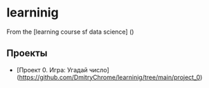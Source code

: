 # learninig

From the [learning course sf data science] ()

## Проекты

* [Проект 0. Игра: Угадай число] (https://github.com/DmitryChrome/learninig/tree/main/project_0)